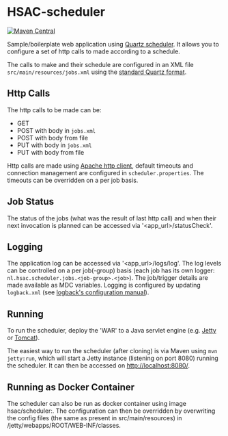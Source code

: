 # HSAC-scheduler
[![Maven Central](https://img.shields.io/maven-central/v/nl.hsac/hsac-scheduler.svg?maxAge=86400)](https://mvnrepository.com/artifact/nl.hsac/hsac-scheduler)

Sample/boilerplate web application using [Quartz scheduler](http://www.quartz-scheduler.org).
It allows you to configure a set of http calls to made according to a schedule.

The calls to make and their schedule are configured in an XML file 
`src/main/resources/jobs.xml` using the [standard Quartz format](http://www.quartz-scheduler.org/documentation/quartz-2.x/cookbook/JobInitPlugin.html).

## Http Calls
The http calls to be made can be:
- GET
- POST with body in `jobs.xml`
- POST with body from file
- PUT with body in `jobs.xml`
- PUT with body from file

Http calls are made using [Apache http client](http://hc.apache.org/httpcomponents-client-ga/), 
default timeouts and connection management are configured in `scheduler.properties`. The timeouts can be overridden
on a per job basis.

## Job Status
The status of the jobs (what was the result of last http call) and when their next invocation is planned can be accessed
via '<app_url>/statusCheck'.

## Logging

The application log can be accessed via '<app_url>/logs/log'. 
The log levels can be controlled on a per job(-group) basis (each job has its own logger: 
`nl.hsac.scheduler.jobs.<job-group>.<job>`). The job/trigger details are made available as MDC variables.
Logging is configured by updating `logback.xml` (see [logback's configuration manual](https://logback.qos.ch/manual/configuration.html)).

## Running
To run the scheduler, deploy the 'WAR' to a Java servlet engine (e.g. [Jetty](https://eclipse.org/jetty/) or 
[Tomcat](http://tomcat.apache.org)).

The easiest way to run the scheduler (after cloning) is via Maven using `mvn jetty:run`, which will start a Jetty instance 
(listening on port 8080) running the scheduler. It can then be accessed on 
[http://localhost:8080/](http://localhost:8080/). 

## Running as Docker Container
The scheduler can also be run as docker container using image hsac/scheduler:<version>.
The configuration can then be overridden by overwriting the config files (the same as present in src/main/resources) in 
/jetty/webapps/ROOT/WEB-INF/classes.
